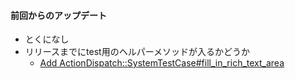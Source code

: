 #### 前回からのアップデート

* とくになし
* リリースまでにtest用のヘルパーメソッドが入るかどうか
  * [Add ActionDispatch::SystemTestCase#fill_in_rich_text_area](https://github.com/rails/rails/pull/35885)
